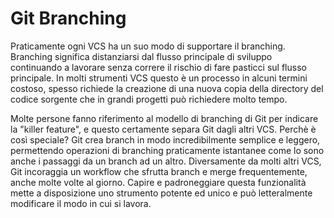# Git Branching #

Praticamente ogni VCS ha un suo modo di supportare il branching. Branching significa distanziarsi dal flusso principale di sviluppo continuando a lavorare senza correre il rischio di fare pasticci sul flusso principale. In molti strumenti VCS questo è un processo in alcuni termini costoso, spesso richiede la creazione di una nuova copia della directory del codice sorgente che in grandi progetti può richiedere molto tempo.

Molte persone fanno riferimento al modello di branching di Git per indicare la "killer feature", e questo certamente separa Git dagli altri VCS. Perchè è così speciale? Git crea branch in modo incredibilmente semplice e leggero, permettendo operazioni di branching praticamente istantanee come lo sono anche i passaggi da un branch ad un altro. Diversamente da molti altri VCS, Git incoraggia un workflow che sfrutta branch e merge frequentemente, anche molte volte al giorno. Capire e padroneggiare questa funzionalità mette a disposizione uno strumento potente ed unico e può letteralmente modificare il modo in cui si lavora.